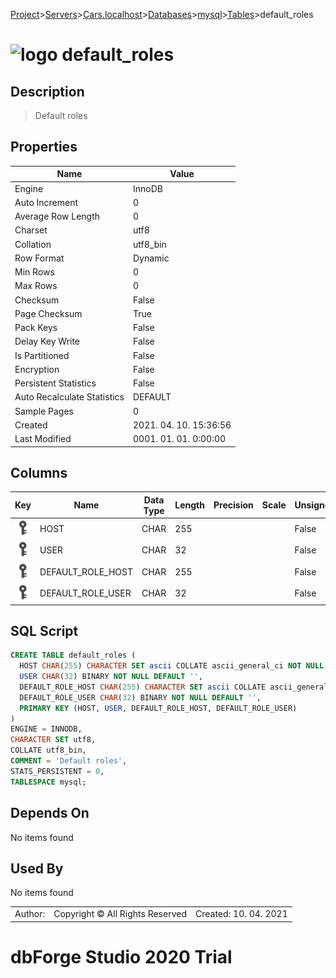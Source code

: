 [Project](../../../../../startpage.md)>[Servers](../../../../Servers.md)>[Cars.localhost](../../../Cars.localhost.md)>[Databases](../../Databases.md)>[mysql](../mysql.md)>[Tables](Tables.md)>default_roles


# ![logo](../../../../../Images/table64.svg) default_roles

## <a name="#Description"></a>Description
> Default roles
## <a name="#Properties"></a>Properties
|Name|Value|
|---|---|
|Engine|InnoDB|
|Auto Increment|0|
|Average Row Length|0|
|Charset|utf8|
|Collation|utf8_bin|
|Row Format|Dynamic|
|Min Rows|0|
|Max Rows|0|
|Checksum|False|
|Page Checksum|True|
|Pack Keys|False|
|Delay Key Write|False|
|Is Partitioned|False|
|Encryption|False|
|Persistent Statistics|False|
|Auto Recalculate Statistics|DEFAULT|
|Sample Pages|0|
|Created|2021. 04. 10. 15:36:56|
|Last Modified|0001. 01. 01. 0:00:00|


## <a name="#Columns"></a>Columns
|Key|Name|Data Type|Length|Precision|Scale|Unsigned|Zerofill|Binary|Not Null|Auto Increment|Default|Virtual|Description|
|:---:|---|---|---|---|---|---|---|---|---|---|---|---|---|
|[![Primary Key ](../../../../../Images/primarykey.svg)](#Indexes)|HOST|CHAR|255|||False|False|False|True|False|''|False||
|[![Primary Key ](../../../../../Images/primarykey.svg)](#Indexes)|USER|CHAR|32|||False|False|True|True|False|''|False||
|[![Primary Key ](../../../../../Images/primarykey.svg)](#Indexes)|DEFAULT_ROLE_HOST|CHAR|255|||False|False|False|True|False|'%'|False||
|[![Primary Key ](../../../../../Images/primarykey.svg)](#Indexes)|DEFAULT_ROLE_USER|CHAR|32|||False|False|True|True|False|''|False||

## <a name="#SqlScript"></a>SQL Script
```SQL
CREATE TABLE default_roles (
  HOST CHAR(255) CHARACTER SET ascii COLLATE ascii_general_ci NOT NULL DEFAULT '',
  USER CHAR(32) BINARY NOT NULL DEFAULT '',
  DEFAULT_ROLE_HOST CHAR(255) CHARACTER SET ascii COLLATE ascii_general_ci NOT NULL DEFAULT '%',
  DEFAULT_ROLE_USER CHAR(32) BINARY NOT NULL DEFAULT '',
  PRIMARY KEY (HOST, USER, DEFAULT_ROLE_HOST, DEFAULT_ROLE_USER)
)
ENGINE = INNODB,
CHARACTER SET utf8,
COLLATE utf8_bin,
COMMENT = 'Default roles',
STATS_PERSISTENT = 0,
TABLESPACE mysql;
```

## <a name="#DependsOn"></a>Depends On
No items found

## <a name="#UsedBy"></a>Used By
No items found

||||
|---|---|---|
|Author: |Copyright © All Rights Reserved|Created: 10. 04. 2021|
# dbForge Studio 2020 Trial